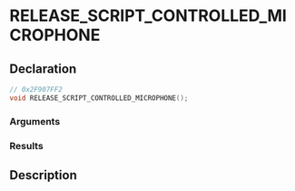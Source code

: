 # RELEASE_SCRIPT_CONTROLLED_MICROPHONE

## Declaration
```cpp
// 0x2F907FF2
void RELEASE_SCRIPT_CONTROLLED_MICROPHONE();
```

### Arguments

### Results

## Description
